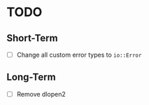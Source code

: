 # TODO

## Short-Term

- [ ] Change all custom error types to `io::Error`

## Long-Term

- [ ] Remove dlopen2
